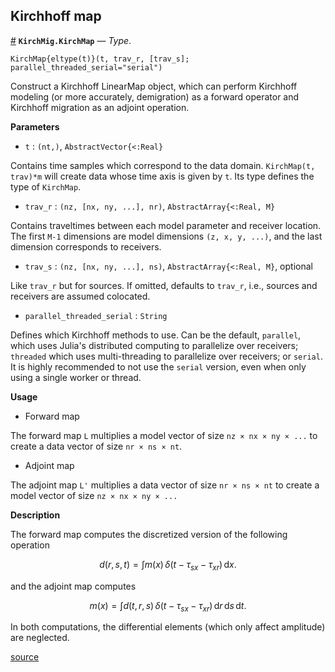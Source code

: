 
<a id='Kirchhoff-map-1'></a>

## Kirchhoff map

<a id='KirchMig.KirchMap' href='#KirchMig.KirchMap'>#</a>
**`KirchMig.KirchMap`** &mdash; *Type*.



`KirchMap{eltype(t)}(t, trav_r, [trav_s]; parallel_threaded_serial="serial")`

Construct a Kirchhoff LinearMap object, which can perform Kirchhoff modeling (or more accurately, demigration) as a forward operator and Kirchhoff migration as an adjoint operation.

**Parameters**

  * `t` : `(nt,)`, `AbstractVector{<:Real}`

Contains time samples which correspond to the data domain. `KirchMap(t, trav)*m` will create data whose time axis is given by `t`. Its type defines the type of `KirchMap`.

  * `trav_r` : `(nz, [nx, ny, ...], nr)`, `AbstractArray{<:Real, M}`

Contains traveltimes between each model parameter and receiver location. The first `M-1` dimensions are model dimensions `(z, x, y, ...)`, and the last dimension corresponds to receivers.

  * `trav_s` : `(nz, [nx, ny, ...], ns)`, `AbstractArray{<:Real, M}`, optional

Like `trav_r` but for sources. If omitted, defaults to `trav_r`, i.e., sources and receivers are assumed colocated.

  * `parallel_threaded_serial` : `String`

Defines which Kirchhoff methods to use. Can be the default, `parallel`, which uses Julia's distributed computing to parallelize over receivers; `threaded` which uses multi-threading to parallelize over receivers; or `serial`. It is highly recommended to not use the `serial` version, even when only using a single worker or thread.

**Usage**

  * Forward map

The forward map `L` multiplies a model vector of size `nz × nx × ny × ...` to create a data vector of size `nr × ns × nt`.

  * Adjoint map

The adjoint map `L'` multiplies a data vector of size `nr × ns × nt` to create a model vector of size `nz × nx × ny × ...`

**Description**

The forward map computes the discretized version of the following operation

$$
d(r, s, t) = \int m(x)\,\delta(t - \tau_{sx} - \tau_{xr})\,\mathrm{d}x.
$$

and the adjoint map computes

$$
m(x) = \int d(t, r, s)\,\delta(t - \tau_{sx} - \tau_{xr})\,\mathrm{d}r\,\mathrm{d}s\,\mathrm{d}t.
$$

In both computations, the differential elements (which only affect amplitude) are neglected.


<a target='_blank' href='https://github.com/cako/KirchMig.jl/blob/55caf82a173be64bbe0144a7fd4edc6dbe2228a7/src/map.jl#L28-L76' class='documenter-source'>source</a><br>

